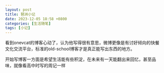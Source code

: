 ```yaml
---
layout: post
title: 琶洲小记
date: 2023-12-05 18:58 +0800
categories: [生活随笔]
tags: [小记]
---
```


看到onevcat的博客心动了，认为他写得很有意思，微博更像是有讨好倾向的快餐文化交流平台，标准的old-school博客才是真正能写出东西的地方。

开始写博客一方面是希望生活能有些积淀，在未来有一天能翻出来回忆，甚至品味，就像看高中时写的周记一样
